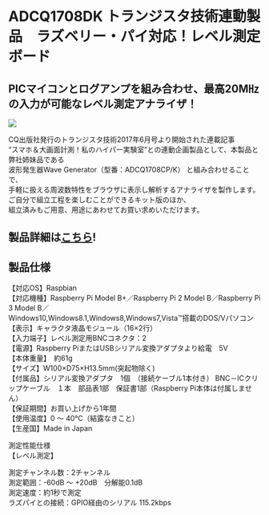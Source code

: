 # ADCQ1708DK トランジスタ技術連動製品　ラズベリー・パイ対応！レベル測定ボード

## PICマイコンとログアンプを組み合わせ、最高20M㎐の入力が可能なレベル測定アナライザ！

![](https://bit-trade-one.co.jp/wp/wp-content/uploads/2017/07/b083a80ce880e59bf34f3a383804a4e8.png)  

CQ出版社発行のトランジスタ技術2017年6月号より開始された連載記事  
“スマホ＆大画面計測！私のハイパー実験室”との連動企画製品として、本製品と弊社姉妹品である  
波形発生器Wave Generator（型番：ADCQ1708CP/K） と組み合わせることで、  
手軽に扱える周波数特性をブラウザに表示し解析するアナライザを製作します。  
ご自分で組立工程を楽しむことができるキット版のほか、  
組立済みもご用意、用途にあわせてお買い求めいただけます。  

## 製品詳細は[こちら](https://bit-trade-one.co.jp/product/module/adcq1708dk/)!

## 製品仕様

【対応OS】Raspbian  
【対応機種】Raspberry Pi Model B+／Raspberry Pi 2 Model B／Raspberry Pi 3 Model B／  
            Windows10,Windows8.1,Windows8,Windows7,Vista™搭載のDOS/Vパソコン  
【表示】キャラクタ液晶モジュール（16×2行）  
【入力端子】レベル測定用BNCコネクタ：2  
【電源】Raspberry PiまたはUSBシリアル変換アダプタより給電　5V  
【本体重量】　約61g  
【サイズ】W100×D75×H13.5mm(突起物除く)  
【付属品】シリアル変換アダプタ　1個　（接続ケーブル1本付き） BNC－ICクリップケーブル　１本　部品表1部　保証書1部（Raspberry Pi本体は付属しません）  
【保証期間】お買い上げから1年間  
【使用温度】0 ～ 40℃（結露なきこと）  
【生産国】Made in Japan  


測定性能仕様  
【レベル測定】  

測定チャンネル数：2チャンネル  
測定範囲：-60dB ～ +20dB　分解能0.1dB  
測定速度：約1秒で測定  
ラズパイとの接続：GPIO経由のシリアル 115.2kbps  